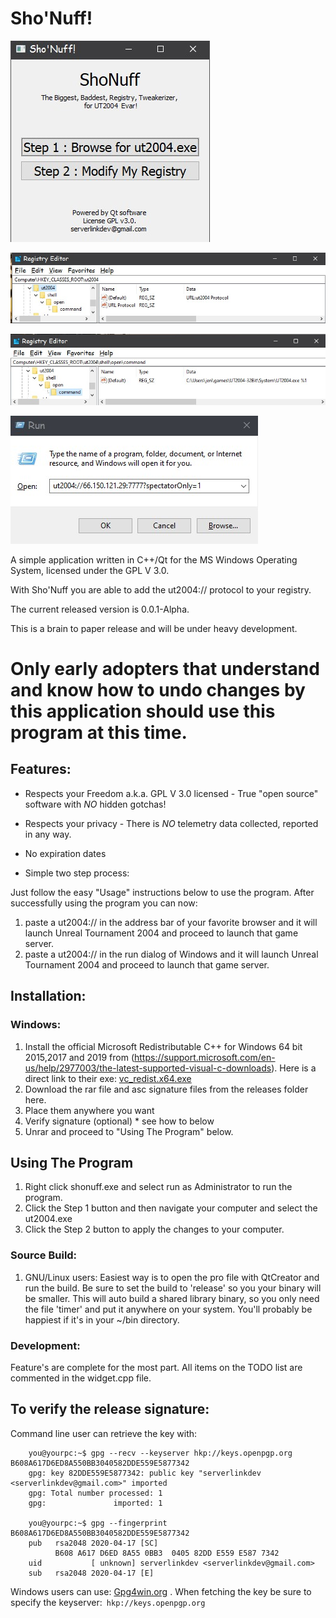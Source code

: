 # Sho'Nuff!
![](images.md/screenshot.jpg)

![](images.md/registry-01.jpg)

![](images.md/registry-02.jpg) 

![](images.md/run-dialog.jpg)


A simple application written in C++/Qt for the MS Windows Operating System, licensed under the GPL V 3.0.  

With Sho'Nuff you are able to add the ut2004:// protocol to your registry.

The current released version is 0.0.1-Alpha.

This is a brain to paper release and will be under heavy development.  

# Only early adopters that understand and know how to undo changes by this application should use this program at this time.






## Features:
+ Respects your Freedom a.k.a. GPL V 3.0 licensed - True "open source" software with *NO* hidden gotchas!

+ Respects your privacy - There is *NO* telemetry data collected, reported in any way.

+ No expiration dates

+ Simple two step process:  

Just follow the easy "Usage" instructions below to use the program.  After successfully using the program you can now:

1. paste a ut2004:// in the address bar of your favorite browser and it will launch Unreal Tournament 2004 and proceed to launch that game server.
2. paste a ut2004:// in the run dialog of Windows and it will launch Unreal Tournament 2004 and proceed to launch that game server.


## Installation:

### Windows:
1. Install the official Microsoft Redistributable C++ for Windows 64 bit 2015,2017 and 2019 from (https://support.microsoft.com/en-us/help/2977003/the-latest-supported-visual-c-downloads).  Here is a direct link to their exe: [vc_redist.x64.exe](https://aka.ms/vs/16/release/vc_redist.x64.exe)
2. Download the rar file and asc signature files from the releases folder here.
4. Place them anywhere you want
5. Verify signature (optional) * see how to below
6. Unrar and proceed to "Using The Program" below.

## Using The Program
1. Right click shonuff.exe and select run as Administrator to run the program.
2. Click the Step 1 button and then navigate your computer and select the ut2004.exe
3. Click the Step 2 button to apply the changes to your computer.

### Source Build:
1. GNU/Linux users: Easiest way is to open the pro file with QtCreator and run the build.  Be sure to set the build to 'release' so you your binary will be smaller.  This will auto build a shared library binary, so you only need the file 'timer' and put it anywhere on your system.  You'll probably be happiest if it's in your ~/bin directory.

### Development:
Feature's are complete for the most part.  All items on the TODO list are commented in the widget.cpp file.


## To verify the release signature:

Command line user can retrieve the key with:

```
    you@yourpc:~$ gpg --recv --keyserver hkp://keys.openpgp.org B608A617D6ED8A550BB3040582DDE559E5877342 
    gpg: key 82DDE559E5877342: public key "serverlinkdev <serverlinkdev@gmail.com>" imported
    gpg: Total number processed: 1
    gpg:               imported: 1

    you@yourpc:~$ gpg --fingerprint B608A617D6ED8A550BB3040582DDE559E5877342
    pub   rsa2048 2020-04-17 [SC]
          B608 A617 D6ED 8A55 0BB3  0405 82DD E559 E587 7342
    uid           [ unknown] serverlinkdev <serverlinkdev@gmail.com>
    sub   rsa2048 2020-04-17 [E]
```

Windows users can use: [Gpg4win.org](https://gpg4win.org/index.html) .  When fetching the key be sure to specify the keyserver:``` hkp://keys.openpgp.org```